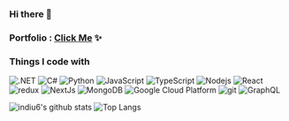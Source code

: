 ### Hi there 👋
### Portfolio : [Click Me](https://indiu6.github.io/portfolio/) ✨ <br>

<h3>Things I code with</h3>
<p>
  
  <img alt=".NET" src="https://img.shields.io/badge/-.Net-430098?style=flat-square&logo=dotNEt&logoColor=white" />
  <img alt="C#" src="https://img.shields.io/badge/-csharp-813cd6?style=flat-square&logo=csharp&logoColor=white" />
  <img alt="Python" src="https://img.shields.io/badge/-Python-356FA2?style=flat-square&logo=Python&logoColor=white" />
  <img alt="JavaScript" src="https://img.shields.io/badge/-JavaScript-fce303?style=flat-square&logo=JavaScript&logoColor=white" />
  <img alt="TypeScript" src="https://img.shields.io/badge/-TypeScript-007ACC?style=flat-square&logo=typescript&logoColor=white" />  
  <img alt="Nodejs" src="https://img.shields.io/badge/-Nodejs-43853d?style=flat-square&logo=Node.js&logoColor=white" />
  <img alt="React" src="https://img.shields.io/badge/-React-45b8d8?style=flat-square&logo=react&logoColor=white" />
  <br>
  <img alt="redux" src="https://img.shields.io/badge/-Redux-764ABC?style=flat-square&logo=redux&logoColor=white" />
  <img alt="NextJs" src="https://img.shields.io/badge/-Next.js-000000?style=flat-square&logo=next.js&logoColor=white" />
  <img alt="MongoDB" src="https://img.shields.io/badge/-MongoDB-13aa52?style=flat-square&logo=mongodb&logoColor=white" />
  <img alt="Google Cloud Platform" src="https://img.shields.io/badge/-Google_Cloud_Platform-1a73e8?style=flat-square&logo=google-cloud&logoColor=white" />
  <img alt="git" src="https://img.shields.io/badge/-Git-F05032?style=flat-square&logo=git&logoColor=white" />
  <img alt="GraphQL" src="https://img.shields.io/badge/-GraphQL-E10098?style=flat-square&logo=graphql&logoColor=white" />
</p> 

![indiu6's github stats](https://github-readme-stats.vercel.app/api?username=indiu6&count_private=true&show_icons=true&hide=contribs)
![Top Langs](https://github-readme-stats.vercel.app/api/top-langs/?username=indiu6&layout=compact)
  

<!--
**indiu6/indiu6** is a ✨ _special_ ✨ repository because its `README.md` (this file) appears on your GitHub profile.

Here are some ideas to get you started:

- 🔭 I’m currently working on ...
- 🌱 I’m currently learning ...
- 👯 I’m looking to collaborate on ...
- 🤔 I’m looking for help with ...
- 💬 Ask me about ...
- 📫 How to reach me: ...
- 😄 Pronouns: ...
- ⚡ Fun fact: ...
-->
